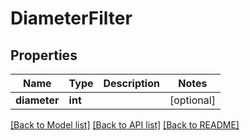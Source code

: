 # DiameterFilter

## Properties
Name | Type | Description | Notes
------------ | ------------- | ------------- | -------------
**diameter** | **int** |  | [optional] 

[[Back to Model list]](../README.md#documentation-for-models) [[Back to API list]](../README.md#documentation-for-api-endpoints) [[Back to README]](../README.md)

